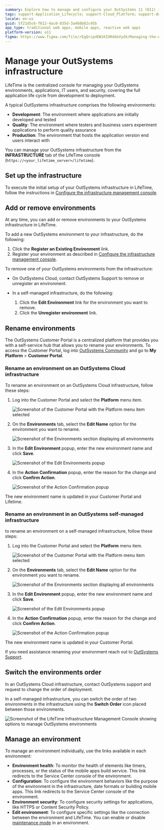 ```yaml
---
summary: Explore how to manage and configure your OutSystems 11 (O11) infrastructure using the LifeTime console for application lifecycle management.
tags: support-Application_Lifecycle; support-Cloud_Platform; support-devOps; support-Infrastuture_Architecture-overview
locale: en-us
guid: 5f21d5c6-f612-4ac0-835d-3a468b82c45b
app_type: traditional web apps, mobile apps, reactive web apps
platform-version: o11
figma: https://www.figma.com/file/rEgQrcpdEWiKIORddoVydX/Managing-the-Applications-Lifecycle?type=design&node-id=257%3A0&mode=design&t=rzWSTBJIapfhmERp-1
---
```


# Manage your OutSystems infrastructure

LifeTime is the centralized console for managing your OutSystems environments, applications, IT users, and security, covering the full application life cycle from development to deployment.

A typical OutSystems infrastructure comprises the following environments:

* **Development**: The environment where applications are initially developed and tested
* **Quality**: The environment where testers and business users experiment applications to perform quality assurance
* **Production**: The environment that hosts the application version end users interact with

You can manage your OutSystems infrastructure from the **INFRASTRUCTURE** tab of the LifeTime console (`https://<your_lifetime_server>/lifetime`).

## Set up the infrastructure

To execute the initial setup of your OutSystems infrastructure in LifeTime, follow the instructions in [Configure the infrastructure management console](../setup-infra-platform/setup/lifetime-configure.md).

## Add or remove environments

At any time, you can add or remove environments to your OutSystems infrastructure in LifeTime.

To add a new OutSystems environment to your infrastructure, do the following:

1. Click the **Register an Existing Environment** link.
1. Register your environment as described in [Configure the infrastructure management console](../setup-infra-platform/setup/lifetime-configure.md).

To remove one of your OutSystems environments from the infrastructure:

* On OutSystems Cloud, contact OutSystems Support to remove or unregister an environment.
* In a self-managed infrastructure, do the following:

    1. Click the **Edit Environment** link for the environment you want to remove.
    1. Click the **Unregister environment** link.

## Rename environments

The OutSystems Customer Portal is a centralized platform that provides you with a self-service hub that allows you to rename your environments. To access the Customer Portal, log into [OutSystems Community](https://www.outsystems.com/community) and go to **My Platform** > **Customer Portal**.

### Rename an environment on an OutSystems Cloud infrastructure

To rename an environment on an OutSystems Cloud infrastructure, follow these steps:

1. Log into the Customer Portal and select the **Platform** menu item.

    ![Screenshot of the Customer Portal with the Platform menu item selected](images/platform-cp.png "Customer Portal")

1. On the **Environments** tab, select the **Edit Name** option for the environment you want to rename. 

    ![Screenshot of the Environments section displaying all environments](images/environments-cp.png "Environments Customer Portal")

1. In the **Edit Environment** popup, enter the new environment name and click **Save**. 

    ![Screenshot of the Edit Environments popup](images/edit-environ-cp.png "Edit Environments popup")

1. In the **Action Confirmation** popup, enter the reason for the change and click **Confirm Action**. 

    ![Screenshot of the Action Confirmation popup](images/action-confirm-cp.png "Action Confirmation popup")

The new environment name is updated in your Customer Portal and Lifetime.

### Rename an environment in an OutSystems self-managed infrastructure

to rename an environment on a self-managed infrastructure, follow these steps: 

1. Log into the Customer Portal and select the **Platform** menu item.

    ![Screenshot of the Customer Portal with the Platform menu item selected](images/platform-self-man-cp.png "Customer Portal")

1. On the **Environments** tab, select the **Edit Name** option for the environment you want to rename. 

    ![Screenshot of the Environments section displaying all environments](images/edit-name-cp.png "Environments Customer Portal")

1. In the **Edit Environment** popup, enter the new environment name and click **Save**. 

    ![Screenshot of the Edit Environments popup](images/edit-envir-self-cp.png "Edit Environments popup")

1. In the **Action Confirmation** popup, enter the reason for the change and click **Confirm Action**. 

    ![Screenshot of the Action Confirmation popup](images/action-confirm-self-cp.png "Action Confirmation popup")

The new environment name is updated in your Customer Portal.

If you need assistance renaming your environment reach out to [OutSystems Support](https://www.outsystems.com/goto/contact-outsystems-support).

## Switch the environments order

In an OutSystems Cloud infrastructure, contact OutSystems support and request to change the order of deployment.

In a self-managed infrastructure, you can switch the order of two environments in the infrastructure using the **Switch Order** icon placed between those environments.

![Screenshot of the LifeTime Infrastructure Management Console showing options to manage OutSystems environments](images/manage-infrastructure-1.png "LifeTime Infrastructure Management Console")

## Manage an environment

To manage an environment individually, use the links available in each environment:

* **Environment health**: To monitor the health of elements like timers, processes, or the status of the mobile apps build service. This link redirects to the Service Center console of the environment.
* **Configuration**: To configure the environment behaviors like the purpose of the environment in the infrastructure, date formats or building mobile apps. This link redirects to the Service Center console of the environment.
* **Environment security**: To configure security settings for applications, like HTTPS or Content Security Policy.
* **Edit environment**: To configure specific settings like the connection between the environment and LifeTime. You can enable or disable [maintenance mode](maintenance-mode.md) in an environment.
